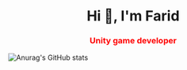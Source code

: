 <h1 align="center">Hi 👋, I'm Farid</h1>
<h3 align="center"><span style="color:red">Unity game developer</span> </h3>


![Anurag's GitHub stats](https://github-readme-stats.vercel.app/api?username=Farid357&show_icons=true&theme=tokyonight)
